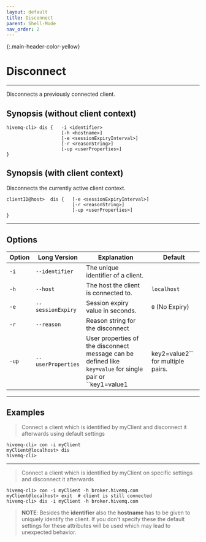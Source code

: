```yaml
---
layout: default
title: Disconnect
parent: Shell-Mode
nav_order: 2
---
```


{:.main-header-color-yellow}
# Disconnect
***

Disconnects a previously connected client. 

## Synopsis (without client context)

```
hivemq-cli> dis {   -i <identifier>
                    [-h <hostname>]
                    [-e <sessionExpiryInterval>]
                    [-r <reasonString>]
                    [-up <userProperties>]
}
```

## Synopsis (with client context)

Disconnects the currently active client context.

```
clientID@host>  dis {   [-e <sessionExpiryInterval>]
                        [-r <reasonString>]
                        [-up <userProperties>]
}
```

***

## Options

 
|Option   | Long Version   | Explanation               | Default  |
| ------- | -------------- | ------------------------- | -------- |
| ``-i``   | ``--identifier``| The unique identifier of a client. |
| ``-h``| ``--host`` | The host the client is connected to. | ``localhost``
| ``-e``  | ``--sessionExpiry`` | Session expiry value in seconds. | ``0`` (No Expiry)
| ``-r``  | ``--reason``| Reason string for the disconnect |
| ``-up`` | ``--userProperties``|  User properties of the disconnect message can be defined like ``key=value`` for single pair or ``key1=value1|key2=value2`` for multiple pairs.|

***

## Examples

> Connect a client which is identified by myClient and disconnect it afterwards using default settings

```
hivemq-cli> con -i myClient
myClient@localhost> dis
hivemq-cli>
```

***

> Connect a client which is identified by myClient on specific settings and disconnect it afterwards

```
hivemq-cli> con -i myClient -h broker.hivemq.com
myClient@localhost> exit  # client is still connected
hivemq-cli> dis -i myClient -h broker.hivemq.com
```

> **NOTE**: Besides the **identifier** also the **hostname** has to be given to uniquely identify the client.
If you don't specify these the default settings for these attributes will be used which may lead to unexpected behavior.
